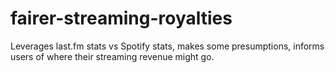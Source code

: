 # fairer-streaming-royalties
Leverages last.fm stats vs Spotify stats, makes some presumptions, informs users of where their streaming revenue might go.
